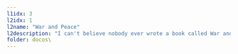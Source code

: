 ```yaml
---
l1idx: 3
l2idx: 1
l2name: "War and Peace"
l2description: "I can't believe nobody ever wrote a book called War and Peace."
folder: docos\
---
```

